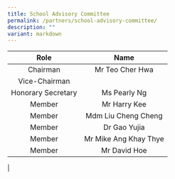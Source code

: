 ```yaml
---
title: School Advisory Committee
permalink: /partners/school-advisory-committee/
description: ""
variant: markdown
---
```

| Role | Name |
|:---:|:---:|
| Chairman | Mr Teo Cher Hwa |
| Vice-Chairman |  |
|  Honorary Secretary | Ms Pearly Ng  |
|  Member | Mr Harry Kee |
|  Member | Mdm Liu Cheng Cheng |
|  Member | Dr Gao Yujia |
|  Member | Mr Mike Ang Khay Thye |
|  Member | Mr David Hoe  |
|